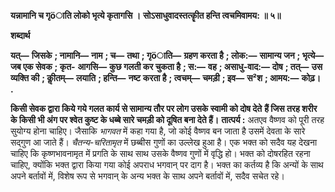 **यन्नामानि च गृöाति लोको भृत्ये कृतागसि ।** **सोऽसाधुवादस्तत्कीॄत हन्ति त्वचमिवामय: ॥ ५॥** 

**शब्दार्थ** 

**यत्—** **जिसके** **; नामानि—** **नाम** **; च—** **तथा** **; गृöाति—** **ग्रहण करता है** **; लोक:—** **सामान्य जन** **; भृत्ये—** **जब एक सेवक** **; कृत-** **आगसि—** **कुछ गलती कर चुकता है** **; स:—** **वह** **; असाधु-वाद:—** **दोष** **; तत्—** **उस व्यक्ति की** **; कीॢतम्—** **लयाति** **; हन्ति—** **नष्ट** **करता है** **; त्वचम्—** **चमड़ी** **; इव—** **स²श** **; आमय:—** **कोढ़।** **.** 

**किसी सेवक द्वारा किये गये गलत कार्य से सामान्य तौर पर लोग उसके स्वामी को दोष देते** **हैं जिस तरह शरीर के किसी भी अंग पर श्वेत कुष्ट के धब्बे सारे चमड़ी को दूषित बना देते हैं।** **तात्पर्य :** अतएव वैष्णव को पूरी तरह सुयोग्य होना चाहिए। जैसाकि *भागवत* में कहा गया है, जो कोई वैष्णव बन जाता है उसमें देवता के सारे सद्गुण आ जाते हैं। *चैतन्य-चरितामृत* में छब्बीस गुणों का उल्लेख हुआ है। एक भक्त को सदैव यह देखना चाहिए कि कृष्णभावनामृत में प्रगति के साथ साथ उसके वैष्णव गुणों में वृद्धि हो। भक्त को दोषरहित रहना चाहिए, क्योंकि भक्त द्वारा किया गया कोई अपराध भगवान् पर दाग है। भक्त का कर्तव्य है कि अन्यों के साथ अपने बर्तावों में, विशेष रूप से भगवान् के अन्य भक्त के साथ अपने बर्तावों में, सदैव सचेत रहे।  